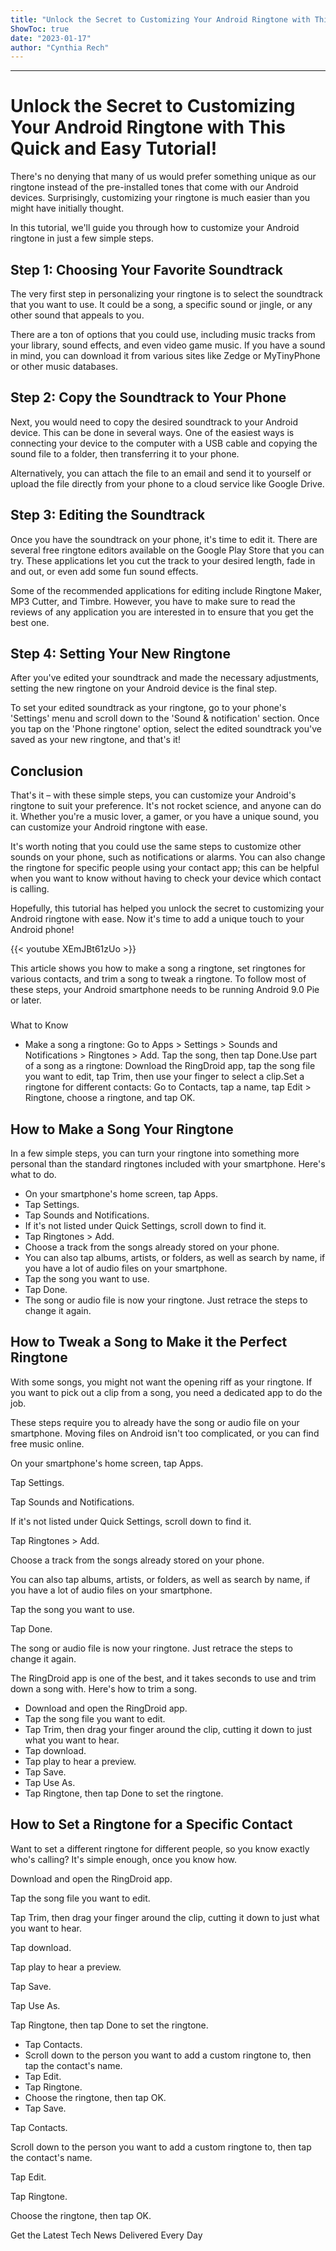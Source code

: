 ```yaml
---
title: "Unlock the Secret to Customizing Your Android Ringtone with This Quick and Easy Tutorial!"
ShowToc: true 
date: "2023-01-17"
author: "Cynthia Rech"
---
```

*****
# Unlock the Secret to Customizing Your Android Ringtone with This Quick and Easy Tutorial!

There's no denying that many of us would prefer something unique as our ringtone instead of the pre-installed tones that come with our Android devices. Surprisingly, customizing your ringtone is much easier than you might have initially thought. 

In this tutorial, we'll guide you through how to customize your Android ringtone in just a few simple steps. 

## Step 1: Choosing Your Favorite Soundtrack

The very first step in personalizing your ringtone is to select the soundtrack that you want to use. It could be a song, a specific sound or jingle, or any other sound that appeals to you. 

There are a ton of options that you could use, including music tracks from your library, sound effects, and even video game music. If you have a sound in mind, you can download it from various sites like Zedge or MyTinyPhone or other music databases.

## Step 2: Copy the Soundtrack to Your Phone

Next, you would need to copy the desired soundtrack to your Android device. This can be done in several ways. One of the easiest ways is connecting your device to the computer with a USB cable and copying the sound file to a folder, then transferring it to your phone.

Alternatively, you can attach the file to an email and send it to yourself or upload the file directly from your phone to a cloud service like Google Drive.

## Step 3: Editing the Soundtrack

Once you have the soundtrack on your phone, it's time to edit it. There are several free ringtone editors available on the Google Play Store that you can try. These applications let you cut the track to your desired length, fade in and out, or even add some fun sound effects.

Some of the recommended applications for editing include Ringtone Maker, MP3 Cutter, and Timbre. However, you have to make sure to read the reviews of any application you are interested in to ensure that you get the best one.

## Step 4: Setting Your New Ringtone

After you've edited your soundtrack and made the necessary adjustments, setting the new ringtone on your Android device is the final step. 

To set your edited soundtrack as your ringtone, go to your phone's 'Settings' menu and scroll down to the 'Sound & notification' section. Once you tap on the 'Phone ringtone' option, select the edited soundtrack you've saved as your new ringtone, and that's it!

## Conclusion

That's it – with these simple steps, you can customize your Android's ringtone to suit your preference. It's not rocket science, and anyone can do it. Whether you're a music lover, a gamer, or you have a unique sound, you can customize your Android ringtone with ease.

It's worth noting that you could use the same steps to customize other sounds on your phone, such as notifications or alarms. You can also change the ringtone for specific people using your contact app; this can be helpful when you want to know without having to check your device which contact is calling. 

Hopefully, this tutorial has helped you unlock the secret to customizing your Android ringtone with ease. Now it's time to add a unique touch to your Android phone!

{{< youtube XEmJBt61zUo >}} 




This article shows you how to make a song a ringtone, set ringtones for various contacts, and trim a song to tweak a ringtone. To follow most of these steps, your Android smartphone needs to be running Android 9.0 Pie or later. 

 
### 
What to Know
 
- Make a song a ringtone: Go to Apps > Settings > Sounds and Notifications > Ringtones > Add. Tap the song, then tap Done.Use part of a song as a ringtone: Download the RingDroid app, tap the song file you want to edit, tap Trim, then use your finger to select a clip.Set a ringtone for different contacts: Go to Contacts, tap a name, tap Edit > Ringtone, choose a ringtone, and tap OK.

 
##   How to Make a Song Your Ringtone  
 

In a few simple steps, you can turn your ringtone into something more personal than the standard ringtones included with your smartphone. Here's what to do.

 
- On your smartphone's home screen, tap Apps.
 - Tap Settings.
 - Tap Sounds and Notifications.
 - If it's not listed under Quick Settings, scroll down to find it.
 - Tap Ringtones > Add.
 - Choose a track from the songs already stored on your phone.
 - You can also tap albums, artists, or folders, as well as search by name, if you have a lot of audio files on your smartphone.
 - Tap the song you want to use.
 - Tap Done.
 - The song or audio file is now your ringtone. Just retrace the steps to change it again.

 
##   How to Tweak a Song to Make it the Perfect Ringtone  
 

With some songs, you might not want the opening riff as your ringtone. If you want to pick out a clip from a song, you need a dedicated app to do the job. 

 
These steps require you to already have the song or audio file on your smartphone. Moving files on Android isn't too complicated, or you can find free music online.
 

On your smartphone's home screen, tap Apps.

 

Tap Settings.

 

Tap Sounds and Notifications.

 
If it's not listed under Quick Settings, scroll down to find it.
 

Tap Ringtones > Add.

 

Choose a track from the songs already stored on your phone.

 
You can also tap albums, artists, or folders, as well as search by name, if you have a lot of audio files on your smartphone.
 

Tap the song you want to use.

 

Tap Done.

 

The song or audio file is now your ringtone. Just retrace the steps to change it again. 

 

The RingDroid app is one of the best, and it takes seconds to use and trim down a song with. Here's how to trim a song. 

 
- Download and open the RingDroid app.
 - Tap the song file you want to edit.
 - Tap Trim, then drag your finger around the clip, cutting it down to just what you want to hear.
 - Tap download.
 - Tap play to hear a preview.
 - Tap Save.
 - Tap Use As.
 - Tap Ringtone, then tap Done to set the ringtone.

 
##   How to Set a Ringtone for a Specific Contact  
 

Want to set a different ringtone for different people, so you know exactly who's calling? It's simple enough, once you know how. 

 

Download and open the RingDroid app.

 

Tap the song file you want to edit.

 

Tap Trim, then drag your finger around the clip, cutting it down to just what you want to hear.

 

Tap download.

 
Tap play to hear a preview.
 

Tap Save.

 

Tap Use As.

 

Tap Ringtone, then tap Done to set the ringtone.

 
- Tap Contacts.
 - Scroll down to the person you want to add a custom ringtone to, then tap the contact's name.
 - Tap Edit.
 - Tap Ringtone.
 - Choose the ringtone, then tap OK.
 - Tap Save.

 

Tap Contacts.

 

Scroll down to the person you want to add a custom ringtone to, then tap the contact's name.

 

Tap Edit.

 

Tap Ringtone.

 

Choose the ringtone, then tap OK.

 

Get the Latest Tech News Delivered Every Day




